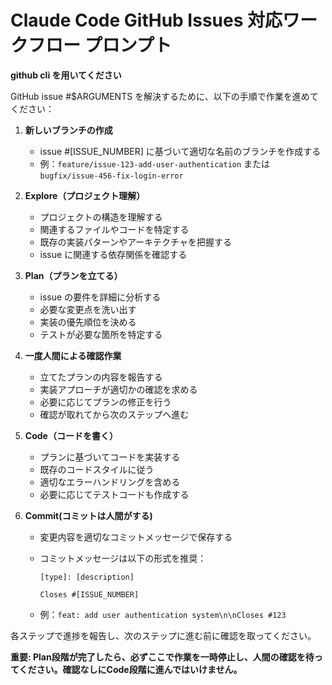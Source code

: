 # Claude Code GitHub Issues 対応ワークフロー プロンプト

**github cli を用いてください**

GitHub issue #$ARGUMENTS を解決するために、以下の手順で作業を進めてください：

1. **新しいブランチの作成**
   - issue #[ISSUE_NUMBER] に基づいて適切な名前のブランチを作成する
   - 例：`feature/issue-123-add-user-authentication` または `bugfix/issue-456-fix-login-error`

2. **Explore（プロジェクト理解）**
   - プロジェクトの構造を理解する
   - 関連するファイルやコードを特定する
   - 既存の実装パターンやアーキテクチャを把握する
   - issue に関連する依存関係を確認する

3. **Plan（プランを立てる）**
   - issue の要件を詳細に分析する
   - 必要な変更点を洗い出す
   - 実装の優先順位を決める
   - テストが必要な箇所を特定する

4. **一度人間による確認作業**
   - 立てたプランの内容を報告する
   - 実装アプローチが適切かの確認を求める
   - 必要に応じてプランの修正を行う
   - 確認が取れてから次のステップへ進む

5. **Code（コードを書く）**
   - プランに基づいてコードを実装する
   - 既存のコードスタイルに従う
   - 適切なエラーハンドリングを含める
   - 必要に応じてテストコードも作成する

6. **Commit(コミットは人間がする)**
   - 変更内容を適切なコミットメッセージで保存する
   - コミットメッセージは以下の形式を推奨：

     ```
     [type]: [description]

     Closes #[ISSUE_NUMBER]
     ```

   - 例：`feat: add user authentication system\n\nCloses #123`

各ステップで進捗を報告し、次のステップに進む前に確認を取ってください。

**重要: Plan段階が完了したら、必ずここで作業を一時停止し、人間の確認を待ってください。確認なしにCode段階に進んではいけません。**
